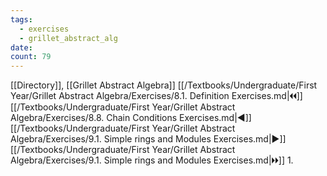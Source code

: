 ```yaml
---
tags:
  - exercises
  - grillet_abstract_alg
date:
count: 79
---
```

[[Directory]], [[Grillet Abstract Algebra]]
[[/Textbooks/Undergraduate/First Year/Grillet Abstract Algebra/Exercises/8.1. Definition Exercises.md|🞀🞀]] [[/Textbooks/Undergraduate/First Year/Grillet Abstract Algebra/Exercises/8.8. Chain Conditions Exercises.md|◀]] [[/Textbooks/Undergraduate/First Year/Grillet Abstract Algebra/Exercises/9.1. Simple rings and Modules Exercises.md|▶]] [[/Textbooks/Undergraduate/First Year/Grillet Abstract Algebra/Exercises/9.1. Simple rings and Modules Exercises.md|🞂🞂]]
1. 